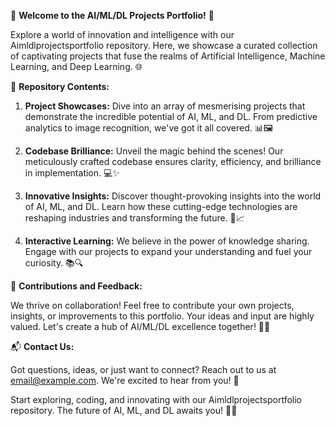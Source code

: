 🚀 **Welcome to the AI/ML/DL Projects Portfolio!** 🤖

Explore a world of innovation and intelligence with our Aimldlprojectsportfolio repository. Here, we showcase a curated collection of captivating projects that fuse the realms of Artificial Intelligence, Machine Learning, and Deep Learning. 🌐

📁 **Repository Contents:**

1. **Project Showcases:** Dive into an array of mesmerising projects that demonstrate the incredible potential of AI, ML, and DL. From predictive analytics to image recognition, we've got it all covered. 📊🖼️

2. **Codebase Brilliance:** Unveil the magic behind the scenes! Our meticulously crafted codebase ensures clarity, efficiency, and brilliance in implementation. 💻✨

3. **Innovative Insights:** Discover thought-provoking insights into the world of AI, ML, and DL. Learn how these cutting-edge technologies are reshaping industries and transforming the future. 🧠📈

4. **Interactive Learning:** We believe in the power of knowledge sharing. Engage with our projects to expand your understanding and fuel your curiosity. 📚🔍

🙌 **Contributions and Feedback:**

We thrive on collaboration! Feel free to contribute your own projects, insights, or improvements to this portfolio. Your ideas and input are highly valued. Let's create a hub of AI/ML/DL excellence together! 🤝🌟

📬 **Contact Us:**

Got questions, ideas, or just want to connect? Reach out to us at [email@example.com](contactwithwaqasahmed@gmail.com). We're excited to hear from you! 📧

Start exploring, coding, and innovating with our Aimldlprojectsportfolio repository. The future of AI, ML, and DL awaits you! 🚀🤖
